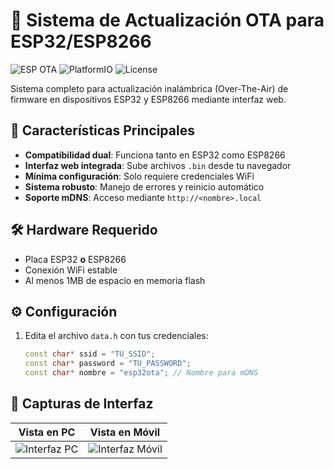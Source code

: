 # 🚀 Sistema de Actualización OTA para ESP32/ESP8266

![ESP OTA](https://img.shields.io/badge/ESP-OTA-blue) 
![PlatformIO](https://img.shields.io/badge/PlatformIO-Compatible-brightgreen)
![License](https://img.shields.io/badge/License-MIT-orange)

Sistema completo para actualización inalámbrica (Over-The-Air) de firmware en dispositivos ESP32 y ESP8266 mediante interfaz web.

## 📌 Características Principales
- **Compatibilidad dual**: Funciona tanto en ESP32 como ESP8266
- **Interfaz web integrada**: Sube archivos `.bin` desde tu navegador
- **Mínima configuración**: Solo requiere credenciales WiFi
- **Sistema robusto**: Manejo de errores y reinicio automático
- **Soporte mDNS**: Acceso mediante `http://<nombre>.local`

## 🛠 Hardware Requerido
- Placa ESP32 **o** ESP8266
- Conexión WiFi estable
- Al menos 1MB de espacio en memoria flash

## ⚙ Configuración
1. Edita el archivo `data.h` con tus credenciales:
   ```cpp
   const char* ssid = "TU_SSID";
   const char* password = "TU_PASSWORD";
   const char* nombre = "esp32ota"; // Nombre para mDNS

## 📸 Capturas de Interfaz

| Vista en PC | Vista en Móvil |
|-------------|----------------|
| ![Interfaz PC]([https://github.com/ChepeCarlos/ESP32-OTA-Update/raw/main/docs/pc_screenshot.png](https://github.com/ramun9533/UpdateDemo_OTA_tributo_ChepqCarlos/blob/main/Captura%20de%20pantalla_20250811_162444-1.png)) | ![Interfaz Móvil]([https://github.com/ChepeCarlos/ESP32-OTA-Update/raw/main/docs/mobile_screenshot.png](https://github.com/ramun9533/UpdateDemo_OTA_tributo_ChepqCarlos/blob/main/Screenshot_2025-08-11-16-26-11-230_com.android.chrome.jpg)) |
